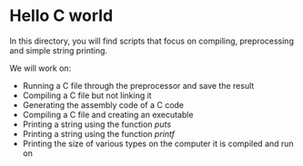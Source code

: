 Hello **C** world
=======

In this directory, you will find scripts that focus on compiling, preprocessing and simple string printing.

We will work on:
- Running a C file through the preprocessor and save the result
- Compiling a C file but not linking it
- Generating the assembly code of a C code
- Compiling a C file and creating an executable
- Printing a string using the function _puts_
- Printing a string using the function _printf_
- Printing the size of various types on the computer it is compiled and run on
